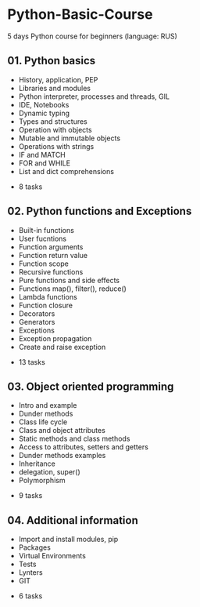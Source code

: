 # Python-Basic-Course
5 days Python course for beginners
(language: RUS)

## 01. Python basics
- History, application, PEP
- Libraries and modules
- Python interpreter, processes and threads, GIL
- IDE, Notebooks
- Dynamic typing
- Types and structures
- Operation with objects
- Mutable and immutable objects
- Operations with strings
- IF and MATCH
- FOR and WHILE
- List and dict comprehensions
+ 8 tasks

## 02. Python functions and Exceptions
- Built-in functions
- User fucntions
- Function arguments
- Function return value
- Function scope
- Recursive functions
- Pure functions and side effects
- Functions map(), filter(), reduce()
- Lambda functions
- Function closure
- Decorators
- Generators
- Exceptions
- Exception propagation
- Create and raise exception
+ 13 tasks

## 03. Object oriented programming
- Intro and example
- Dunder methods
- Class life cycle
- Class and object attributes
- Static methods and class methods
- Access to attributes, setters and getters
- Dunder methods examples
- Inheritance
- delegation, super()
- Polymorphism
+ 9 tasks

## 04. Additional information
- Import and install modules, pip
- Packages
- Virtual Environments
- Tests
- Lynters
- GIT
+ 6 tasks

